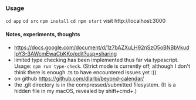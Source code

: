 ### Usage
`cd app`
`cd src`
`npm install`
`cd npm start`
visit http://localhost:3000


#### Notes, experiments, thoughts
- https://docs.google.com/document/d/1z7bAZXuLH92nSzO5oBNBbVkudIpY3-3AWcmEwaCbKKo/edit?usp=sharing
- limited type checking has been implemented thus far via typescript.  Usage: `npm run type-check`.  (Strict mode is currently off, although I don't think there is enough .ts to have encountered issues yet :))
- on github https://github.com/dlarbi/beyond-calendar/
- the .git directory is in the compressed/submitted filesystem.  (It is a hidden file in my macOS, revealed by shift+cmd+.)
